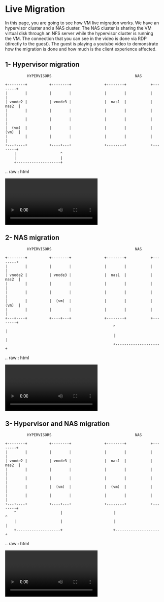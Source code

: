 # Live Migration

In this page, you are going to see how VM live migration works. We have  an hypervisor cluster and a NAS cluster. The NAS cluster is sharing the VM virtual disk through an NFS server while the hypervisor cluster is running the VM. The connection that you can see in the video is done via RDP (directly to the guest). The guest is playing a youtube video to demonstrate how the migration is done and how much is the client experience affected.



## 1- Hypervisor migration

```
          HYPERVISORS                                      NAS

+--------+          +--------+               +--------+           +--------+
|        |          |        |               |        |           |        |
| vnode2 |          | vnode3 |               |  nas1  |           |  nas2  |
|        |          |        |               |        |           |        |
|        |          |        |               |        |           |        |
|  (vm)  |          |        |               |        |           |  (vm)  |
|        |          |        |               |        |           |        |
+---+----+          +----+---+               +--------+           +--------+
    |                    ^
    |                    |
    +--------------------+
```

.. raw:: html

<video controls>

​	<source src="live-migration/migration_hypervisor.mp4" type="video/mp4">

</video>





## 2- NAS migration

```
          HYPERVISORS                                      NAS

+--------+          +--------+               +--------+           +--------+
|        |          |        |               |        |           |        |
| vnode2 |          | vnode3 |               |  nas1  |           |  nas2  |
|        |          |        |               |        |           |        |
|        |          |        |               |        |           |        |
|        |          |  (vm)  |               |        |           |  (vm)  |
|        |          |        |               |        |           |        |
+---+----+          +----+---+               +--------+           +--------+
                                                 ^                    |
                                                 |                    |
                                                 +--------------------+
```

.. raw:: html

<video controls>

​	<source src="live-migration/migration_nas.mp4" type="video/mp4">

</video>



## 3- Hypervisor and NAS migration

```
          HYPERVISORS                                      NAS

+--------+          +--------+               +--------+           +--------+
|        |          |        |               |        |           |        |
| vnode2 |          | vnode3 |               |  nas1  |           |  nas2  |
|        |          |        |               |        |           |        |
|        |          |        |               |        |           |        |
|        |          |  (vm)  |               |  (vm)  |           |        |
|        |          |        |               |        |           |        |
+---+----+          +----+---+               +--------+           +--------+
    ^                    |                       |                    ^
    |                    |                       |                    |
    +--------------------+                       +--------------------+
```

.. raw:: html

<video controls>

​	<source src="storage/live-migration/migration_desfase.mp4" type="video/mp4">

</video>